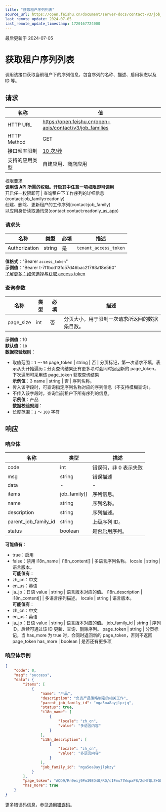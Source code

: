 ```yaml
---
title: "获取租户序列列表"
source_url: https://open.feishu.cn/document/server-docs/contact-v3/job_family/list
last_remote_update: 2024-07-05
last_remote_update_timestamp: 1720167724000
---
```

最后更新于 2024-07-05

# 获取租户序列列表

调用该接口获取当前租户下的序列信息，包含序列的名称、描述、启用状态以及 ID 等。

## 请求
名称 | 值
---|---
HTTP URL | https://open.feishu.cn/open-apis/contact/v3/job_families
HTTP Method | GET
接口频率限制 | [10 次/秒](https://open.feishu.cn/document/ukTMukTMukTM/uUzN04SN3QjL1cDN)
支持的应用类型 | 自建应用、商店应用
权限要求  
            **调用该 API 所需的权限。开启其中任意一项权限即可调用**  
            开启任一权限即可 | 查询租户下工作序列的详细信息(contact:job_family:readonly)  
            创建、删除、更新租户的工作序列(contact:job_family)  
            以应用身份读取通讯录(contact:contact:readonly_as_app)

### 请求头

名称 | 类型 | 必填 | 描述
--- | --- | --- | ---
Authorization | string | 是 | `tenant_access_token`  
**值格式**："Bearer `access_token`"  
**示例值**："Bearer t-7f1bcd13fc57d46bac21793a18e560"  
[了解更多：如何选择与获取 access token](https://open.feishu.cn/document/uAjLw4CM/ugTN1YjL4UTN24CO1UjN/trouble-shooting/how-to-choose-which-type-of-token-to-use)

### 查询参数

名称 | 类型 | 必填 | 描述
--- | --- | --- | ---
page_size | int | 否 | 分页大小，用于限制一次请求所返回的数据条目数。  
**示例值**：10  
**默认值**：`10`  
**数据校验规则**：  
- 取值范围：`1` ～ `50`
page_token | string | 否 | 分页标记，第一次请求不填，表示从头开始遍历；分页查询结果还有更多项时会同时返回新的 page_token，下次遍历可采用该 page_token 获取查询结果  
**示例值**：3
name | string | 否 | 序列名称。  
- 传入该字段时，可查询指定序列名称对应的序列信息（不支持模糊查询）。  
- 不传入该字段时，查询当前租户下所有序列的信息。  
**示例值**：产品  
**数据校验规则**：  
- 长度范围：`1` ～ `100` 字符

## 响应

### 响应体

名称 | 类型 | 描述
--- | --- | ---
code | int | 错误码，非 0 表示失败
msg | string | 错误描述
data | \- | \-
items | job_family\[\] | 序列信息。
name | string | 序列名称。
description | string | 序列描述。
parent_job_family_id | string | 上级序列 ID。
status | boolean | 是否启用序列。  
**可能值有**：  
- true：启用  
- false：禁用
i18n_name | i18n_content\[\] | 多语言序列名称。
locale | string | 语言版本。  
**可能值有**：  
- zh_cn：中文  
- en_us：英语  
- ja_jp：日语
value | string | 语言版本对应的值。
i18n_description | i18n_content\[\] | 多语言序列描述。
locale | string | 语言版本。  
**可能值有**：  
- zh_cn：中文  
- en_us：英语  
- ja_jp：日语
value | string | 语言版本对应的值。
job_family_id | string | 序列 ID。后续可通过该 ID 更新、查询、删除序列。
page_token | string | 分页标记，当 has_more 为 true 时，会同时返回新的 page_token，否则不返回 page_token
has_more | boolean | 是否还有更多项

### 响应体示例
```json
{
    "code": 0,
    "msg": "success",
    "data": {
        "items": [
            {
                "name": "产品",
                "description": "负责产品策略制定的相关工作",
                "parent_job_family_id": "mga5oa8ayjlpzjq",
                "status": true,
                "i18n_name": [
                    {
                        "locale": "zh_cn",
                        "value": "多语言内容"
                    }
                ],
                "i18n_description": [
                    {
                        "locale": "zh_cn",
                        "value": "多语言内容"
                    }
                ],
                "job_family_id": "mga5oa8ayjlpkzy"
            }
        ],
        "page_token": "AQD9/Rn9eij9Pm39ED40/RD/cIFmu77WxpxPB/2oHfQLZ+G8JG6tK7+ZnHiT7COhD2hMSICh/eBl7cpzU6JEC3J7COKNe4jrQ8ExwBCR",
        "has_more": true
    }
}
```

更多错误码信息，参见[通用错误码](https://open.feishu.cn/document/ukTMukTMukTM/ugjM14COyUjL4ITN)。

